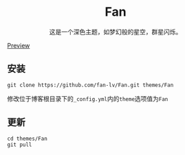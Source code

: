 <h1 align="center">Fan</h1>
<p align="center">这是一个深色主题，如梦幻般的星空，群星闪烁。</p>


[Preview](https://lvfan.xyz/)   

## 安装

```
git clone https://github.com/fan-lv/Fan.git themes/Fan
```
修改位于博客根目录下的<code>_config.yml</code>内的<code>theme</code>选项值为<code>Fan</code>

## 更新

```
cd themes/Fan
git pull
```
